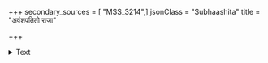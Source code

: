 +++
secondary_sources = [ "MSS_3214",]
jsonClass = "Subhaashita"
title = "अवंशपतितो राजा"

+++

<details><summary>Text</summary>

अवंशपतितो राजा मूर्खपुत्रश्च पण्डितः।  
अधनी हि धनं प्राप्य तृणवन्मन्यते जगत्॥
</details>

